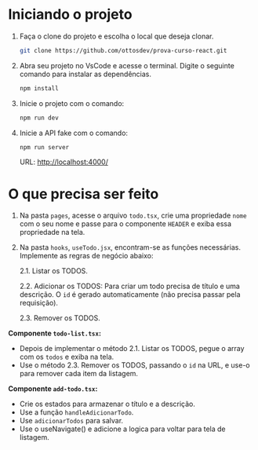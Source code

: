 
# Iniciando o projeto

1. Faça o clone do projeto e escolha o local que deseja clonar.


    ```bash
    git clone https://github.com/ottosdev/prova-curso-react.git
    ```

2. Abra seu projeto no VsCode e acesse o terminal. Digite o seguinte comando para instalar as dependências.

    ```bash
    npm install
    ```

3. Inicie o projeto com o comando:

    ```bash
    npm run dev
    ```

4. Inicie a API fake com o comando:

    ```bash
    npm run server
    ```

   URL: [http://localhost:4000/](http://localhost:4000/)

# O que precisa ser feito

1. Na pasta `pages`, acesse o arquivo `todo.tsx`, crie uma propriedade `nome` com o seu nome e passe para o componente `HEADER` e exiba essa propriedade na tela.

2. Na pasta `hooks`, `useTodo.jsx`, encontram-se as funções necessárias. Implemente as regras de negócio abaixo:

    2.1. Listar os TODOS.

    2.2. Adicionar os TODOS: Para criar um todo precisa de título e uma descrição. O `id` é gerado automaticamente (não precisa passar pela requisição).

    2.3. Remover os TODOS. 

**Componente `todo-list.tsx`:**

- Depois de implementar o método 2.1. Listar os TODOS, pegue o array com os `todos` e exiba na tela.
- Use o método 2.3. Remover os TODOS, passando o `id` na URL, e use-o para remover cada item da listagem.

**Componente `add-todo.tsx`:**

- Crie os estados para armazenar o título e a descrição.
- Use a função `handleAdicionarTodo`.
- Use `adicionarTodos` para salvar.
- Use o useNavigate() e adicione a logica para voltar para tela de listagem.


